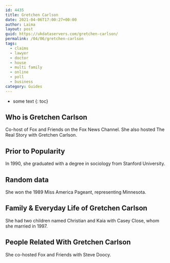 ```yaml
---
id: 4435
title: Gretchen Carlson
date: 2021-04-06T17:00:27+00:00
author: Laima
layout: post
guid: https://ukdataservers.com/gretchen-carlson/
permalink: /04/06/gretchen-carlson
tags:
  - claims
  - lawyer
  - doctor
  - house
  - multi family
  - online
  - poll
  - business
category: Guides
---
```


* some text
{: toc}


## Who is Gretchen Carlson
                  
                  
                  
Co-host of Fox and Friends on the Fox News Channel. She also hosted The Real Story with Gretchen Carlson.
                  
              
            
              
            
                
                
                
## Prior to Popularity
                  
                  
                  
In 1990, she graduated with a degree in sociology from Stanford University.
                  
              
            
              
            
                
                
                
## Random data
                  
                  
                  
She won the 1989 Miss America Pageant, representing Minnesota.
                  
              
            
              
            
                
                
                
## Family & Everyday Life of Gretchen Carlson
                  
                  
                  
She had two children named Christian and Kaia with Casey Close, whom she married in 1997.
                  
              
            
              
            
                
                
                
## People Related With Gretchen Carlson
                  
                  
                  
She co-hosted Fox and Friends with Steve Doocy.
                  
              
            
              
            
                
              
            
              
              
            
            
              
            
          
          
          